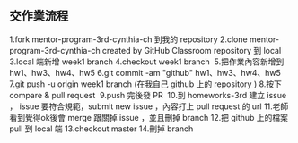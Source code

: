 ## 交作業流程
1.fork mentor-program-3rd-cynthia-ch 到我的 repository
2.clone mentor-program-3rd-cynthia-ch created by GitHub Classroom repository 到 local
3.local 端新增 week1  branch
4.checkout week1 branch 
5.把作業內容新增到 hw1、hw3、hw4、hw5
6.git commit -am "github" hw1、hw3、hw4、hw5
7.git push -u origin week1 branch (在我自己 github 上的 repository )
8.按下 compare & pull request 
9.push 完後發 PR 
10.到 homeworks-3rd 建立 issue ， issue 要符合規範，submit new issue ，內容打上 pull request 的 url
11.老師看到覺得ok後會 merge 跟關掉 issue ，並且刪掉 branch
12.把 github 上的檔案 pull 到 local 端
13.checkout master
14.刪掉 branch
